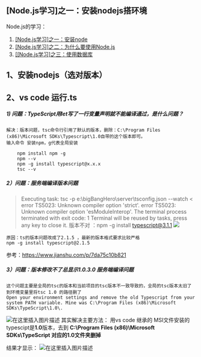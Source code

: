 [Node.js学习]之一：安装nodejs搭环境
------------------------

Node.js的学习：
 1. [\[Node.js学习\]之一：安装node](https://github.com/ToSaySomething/Node.jsStudying/blob/master/%5BNode.js学习%5D之一：安装nodejs搭环境.md)
 2. [\[Node.js学习\]之二：为什么要使用Node.js](https://github.com/ToSaySomething/Node.jsStudying/blob/master/%5BNode.js学习%5D之二：为什么要使用Node.js.md)
 3. [\[[Node.js学习]之三：使用数据库](https://github.com/ToSaySomething/Node.jsStudying/blob/master/%5BNode.js学习%5D之三：使用数据库.md)
 
## 1、安装nodejs（选对版本）
## 2、vs code 运行.ts
##### 1) 问题：TypeScript用let写了一行变量声明就不能编译通过，是什么问题？
	解决：版本问题，tsc命令行引用了默认的版本，删除：C:\Program Files (x86)\Microsoft SDKs\Typescript\1.0自带的这个版本即可。
	输入命令 安装npm，g代表全局安装
```
	npm install npm -g
	npm --v
	npm -g install typescript@x.x.x
	tsc --v
```
##### 2）问题：服务端编译版本问题
> Executing task: tsc -p e:\bigBangHero\server\tsconfig.json --watch <
> error TS5023: Unknown compiler option 'strict'.
> error TS5023: Unknown compiler option 'esModuleInterop'.
> The terminal process terminated with exit code: 1
> Terminal will be reused by tasks, press any key to close it.
> 版本不对 ：npm -g install typescript@3.1.1
> ![](https://img-blog.csdnimg.cn/20190731151957217.png)

	原因：ts的版本问题改成了2.1.5 ，最新的版本格式要求比较严格
	npm -g install typescript@2.1.5
参考：https://www.jianshu.com/p/7da75c10b821
##### 3）问题：版本修改不了总显示1.0.3.0 服务端编译问题
	这个问题主要是全局的tsc的版本和当前项目的tsc版本不一致导致的，全局的tsc版本太旧了到环境变量里将tsc 1.0 的路径删了
	Open your environment settings and remove the old Typescript from your system PATH variable. Mine was C:\Program Files (x86)\Microsoft SDKs\TypeScript\1.0\.
![在这里插入图片描述](https://img-blog.csdnimg.cn/2019073115204729.png?x-oss-process=image/watermark,type_ZmFuZ3poZW5naGVpdGk,shadow_10,text_aHR0cHM6Ly9ibG9nLmNzZG4ubmV0L25vX2FsdGVybmFudGl2ZQ==,size_16,color_FFFFFF,t_70)
	其实解决主要方法：
		用vs code 继承的 MSI文件安装的typescipt是**1.0**版本，去到
		**C:\Program Files (x86)\Microsoft SDKs\TypeScript 对应的1.0文件夹删掉**
	
结果才显示：
![在这里插入图片描述](https://img-blog.csdnimg.cn/20190731152111397.png)
